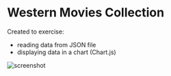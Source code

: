 # Western Movies Collection

Created to exercise:
- reading data from JSON file
- displaying data in a chart (Chart.js)

![screenshot](https://user-images.githubusercontent.com/71113600/223044231-dbc6932f-10db-4072-9b0b-fa2ab654510a.png)
